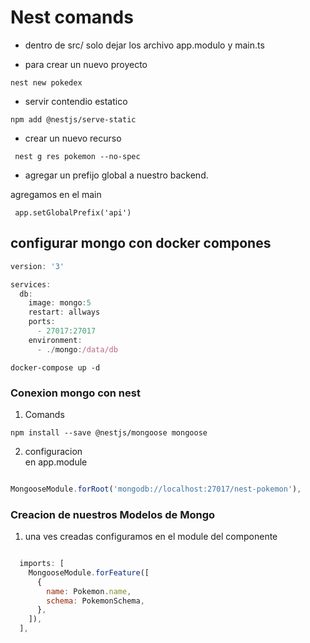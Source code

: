 # Nest comands

- dentro de src/ solo dejar los archivo app.modulo y main.ts

* para crear un nuevo proyecto
```
nest new pokedex

```
* servir contendio estatico
```
npm add @nestjs/serve-static
```
* crear un nuevo recurso 
```
 nest g res pokemon --no-spec
```
* agregar un prefijo global a nuestro backend.

agregamos en el main
```
 app.setGlobalPrefix('api')

```

## configurar mongo con docker compones

```js
version: '3'

services:
  db:
    image: mongo:5
    restart: allways
    ports:
      - 27017:27017
    environment:
      - ./mongo:/data/db

```

```
docker-compose up -d
```
### Conexion mongo con nest 

1. Comands
```
npm install --save @nestjs/mongoose mongoose
```
2. configuracion  
en app.module

```js

MongooseModule.forRoot('mongodb://localhost:27017/nest-pokemon'),   

```


### Creacion de nuestros Modelos  de Mongo

1. una ves creadas configuramos en el module del componente

```js

  imports: [
    MongooseModule.forFeature([
      {
        name: Pokemon.name,
        schema: PokemonSchema,
      },
    ]),
  ],
```
